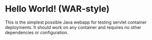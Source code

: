 Hello World! (WAR-style)
===============

This is the simplest possible Java webapp for testing servlet container deployments.  It should work on any container and requires no other dependencies or configuration.



